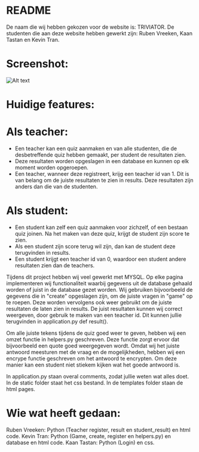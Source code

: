 # README

De naam die wij hebben gekozen voor de website is: TRIVIATOR. De studenten die aan deze website hebben gewerkt zijn: Ruben Vreeken, Kaan Tastan en Kevin Tran.

# Screenshot:

![Alt text](/screenshot/banaan.jpg?raw=true "Screenshot")

# Huidige features:

# Als teacher:

- Een teacher kan een quiz aanmaken en van alle studenten, die de desbetreffende quiz hebben gemaakt, per student de resultaten zien.
- Deze resultaten worden opgeslagen in een database en kunnen op elk moment worden opgeroepen.
- Een teacher, wanneer deze registreert, krijg een teacher id van 1. Dit is van belang om de juiste resultaten te zien in results. Deze resultaten zijn anders dan die van de studenten.

# Als student:

- Een student kan zelf een quiz aanmaken voor zichzelf, of een bestaan quiz joinen. Na het maken van deze quiz, krijgt de student zijn score te zien.
- Als een student zijn score terug wil zijn, dan kan de student deze terugvinden in results.
- Een student krijgt een teacher id van 0, waardoor een student andere resultaten zien dan de teachers.

Tijdens dit project hebben wij veel gewerkt met MYSQL. Op elke pagina implementeren wij functionaliteit waarbij gegevens uit de database gehaald worden of juist in de database gezet worden.
Wij gebruiken bijvoorbeeld de gegevens die in "create" opgeslagen zijn, om de juiste vragen in "game" op te roepen. Deze worden vervolgens ook weer gebruikt om de juiste resultaten de laten zien in results.
De juist resultaten kunnen wij correct weergeven, door gebruik te maken van een teacher id. Dit kunnen jullie terugvinden in application.py def result().

Om alle juiste tekens tijdens de quiz goed weer te geven, hebben wij een omzet functie in helpers.py geschreven. Deze functie zorgt ervoor dat bijvoorbeeld een quote goed weergegeven wordt.
Omdat wij het juiste antwoord meesturen met de vraag en de mogelijkheden, hebben wij een encrype functie geschreven om het antwoord te encrypten. Om deze manier kan een student niet stiekem kijken wat het goede antwoord is.

In application.py staan overal comments, zodat jullie weten wat alles doet.
In de static folder staat het css bestand.
In de templates folder staan de html pages.

# Wie wat heeft gedaan:

Ruben Vreeken: Python (Teacher register, result en student_result) en html code.
Kevin Tran: Python (Game, create, register en helpers.py) en database en html code.
Kaan Tastan: Python (Login) en css.
